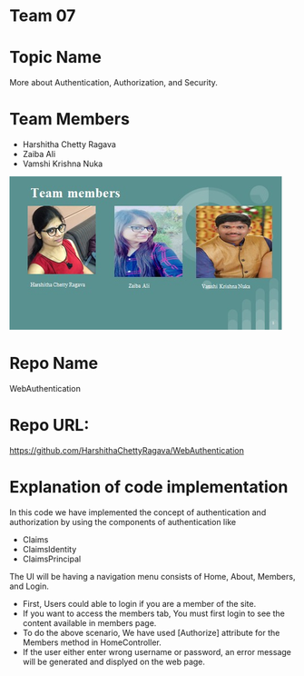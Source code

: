 # Team 07

# Topic Name
More about Authentication, Authorization, and Security.

# Team Members
- Harshitha Chetty Ragava
- Zaiba Ali
- Vamshi Krishna Nuka

![Team Slide](./TeamSlide.jpg)

# Repo Name
WebAuthentication

# Repo URL:
https://github.com/HarshithaChettyRagava/WebAuthentication

# Explanation of code implementation
In this code we have implemented the concept of authentication and authorization by using the components of authentication like
- Claims
- ClaimsIdentity
- ClaimsPrincipal

The UI will be having a navigation menu consists of Home, About, Members, and Login.

- First, Users could able to login if you are a member of the site.
- If you want to access the members tab, You must first login to see the content available in members page.
- To do the above scenario, We have used [Authorize] attribute for the Members method in HomeController.
- If the user either enter wrong username or password, an error message will be generated and displyed on the web page.


